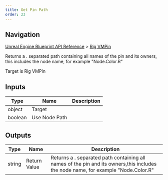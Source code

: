 ```yaml
---
title: Get Pin Path
order: 23
---
```

## Navigation

[Unreal Engine Blueprint API Reference](https://dev.epicgames.com/documentation/en-us/unreal-engine/BlueprintAPI) > [Rig VMPin](https://dev.epicgames.com/documentation/en-us/unreal-engine/BlueprintAPI/RigVMPin)

Returns a . separated path containing all names of the pin and its owners,
this includes the node name, for example "Node.Color.R"

Target is Rig VMPin

## Inputs

| Type | Name | Description |
| --- | --- | --- |
| object | Target |  |
| boolean | Use Node Path |  |

## Outputs

| Type | Name | Description |
| --- | --- | --- |
| string | Return Value | Returns a . separated path containing all names of the pin and its owners,this includes the node name, for example "Node.Color.R" |
